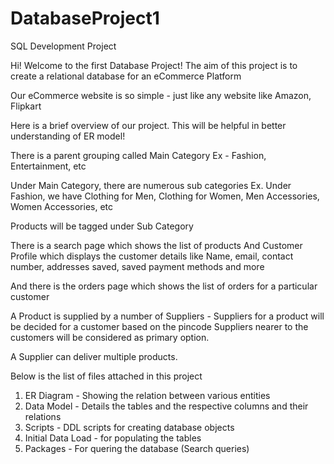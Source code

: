 # DatabaseProject1
SQL Development Project

Hi! Welcome to the first Database Project!
The aim of this project is to create a relational database for an eCommerce Platform

Our eCommerce website is so simple - just like any website like Amazon, Flipkart

Here is a brief overview of our project. This will be helpful in better understanding of ER model!

There is a parent grouping called Main Category 
Ex - Fashion, Entertainment, etc

Under Main Category, there are numerous sub categories
Ex. Under Fashion, we have Clothing for Men, Clothing for Women, Men Accessories, Women Accessories, etc

Products will be tagged under Sub Category

There is a search page which shows the list of products
And Customer Profile which displays the customer details like Name, email, contact number, addresses saved, saved payment methods and more

And there is the orders page
which shows the list of orders for a particular customer

A Product is supplied by a number of Suppliers - Suppliers for a product will be decided for a customer based on the pincode
Suppliers nearer to the customers will be considered as primary option.

A Supplier can deliver multiple products.

Below is the list of files attached in this project
1. ER Diagram - Showing the relation between various entities
2. Data Model - Details the tables and the respective columns and their relations
3. Scripts - DDL scripts for creating database objects
4. Initial Data Load - for populating the tables
5. Packages - For quering the database (Search queries)
